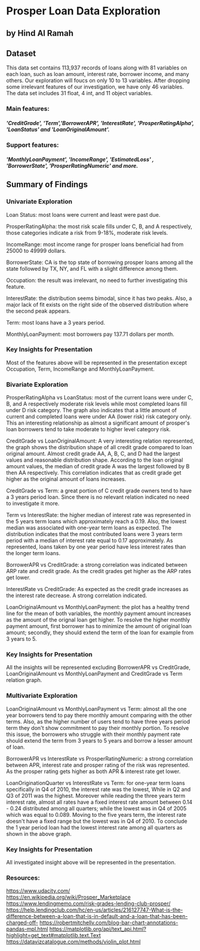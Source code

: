 # Prosper Loan Data Exploration
## by Hind Al Ramah


## Dataset

This data set contains 113,937 records of loans along with 81 variables on each loan, such as loan amount, interest rate, borrower income, and many others. Our exploration will foucs on only 10 to 13 variables. After dropping some irrelevant features of our investigation, we have only 46 variables. The data set includes 31 float, 4 int, and 11 object variables.

### Main features:
##### 'CreditGrade', 'Term','BorrowerAPR', 'InterestRate', 'ProsperRatingAlpha', 'LoanStatus' and 'LoanOriginalAmount'.

### Support features:
##### 'MonthlyLoanPayment', 'IncomeRange', 'EstimatedLoss' , 'BorrowerState', 'ProsperRatingNumeric' and more.
 
## Summary of Findings

### Univariate Exploration
Loan Status: most loans were current and least were past due.

ProsperRatingAlpha: the most risk scale fills under C, B, and A respectively, those categories indicate a risk from 9-18%, moderate risk levels.

IncomeRange: most income range for prosper loans beneficial had from 25000 to 49999 dollars.

BorrowerState: CA is the top state of borrowing prosper loans among all the state followed by TX, NY, and FL with a slight difference among them.

Occupation: the result was irrelevant, no need to further investigating this feature.

InterestRate: the distribution seems bimodal, since it has two peaks. Also, a major lack of fit exists on the right side of the observed distribution where the second peak appears.

Term: most loans have a 3 years period.

MonthlyLoanPayment: most borrowers pay 137.71 dollars per month.

### Key Insights for Presentation
Most of the features above will be represented in the presentation except Occupation, Term, IncomeRange and MonthlyLoanPayment. 

### Bivariate Exploration
ProsperRatingAlpha vs LoanStatus: most of the current loans were under C, B, and A respectively moderate risk levels while most completed loans fill under D risk category. The graph also indicates that a little amount of current and completed loans were under AA (lower risk) risk category only. This an interesting relationship as almost a significant amount of prosper's loan borrowers tend to take moderate to higher level category risk.

CreditGrade vs LoanOriginalAmount: A very interesting relation represented, the graph shows the distribution shape of all credit grade compared to loan original amount. Almost credit grade AA, A, B, C, and D had the largest values and reasonable distribution shape. According to the loan original amount values, the median of credit grade A was the largest followed by B then AA respectively. This correlation indicates that as credit grade get higher as the original amount of loans increases.

CreditGrade vs Term: a great portion of C credit grade owners tend to have a 3 years period loan. Since there is no relevant relation indicated no need to investigate it more.

Term vs InterestRate: the higher median of interest rate was represented in the 5 years term loans which approximately reach a 0.19. Also, the lowest median was associated with one-year term loans as expected. The distribution indicates that the most contributed loans were 3 years term period with a median of interest rate equal to 0.17 approximately. As represented, loans taken by one year period have less interest rates than the longer term loans.

BorrowerAPR vs CreditGrade: a strong correlation was indicated between ARP rate and credit grade. As the credit grades get higher as the ARP rates get lower.

InterestRate vs CreditGrade: As expected as the credit grade increases as the interest rate decrease. A strong correlation indicated.

LoanOriginalAmount vs MonthlyLoanPayment: the plot has a healthy trend line for the mean of both variables, the monthly payment amount increases as the amount of the orignal loan get higher. To resolve the higher monthly payment amount, first borrower has to minimize the amount of original loan amount; secondly, they should extend the term of the loan for example from 3 years to 5.

### Key Insights for Presentation
All the insights will be represented excluding BorrowerAPR vs CreditGrade, LoanOriginalAmount vs MonthlyLoanPayment and CreditGrade vs Term relation graph.

### Multivariate Exploration

LoanOriginalAmount vs MonthlyLoanPayment vs Term: almost all the one year borrowers tend to pay there monthly amount comparing with the other terms. Also, as the higher number of users tend to have three years period term they don't show commitment to pay their monthly portion. To resolve this issue, the borrowers who struggle with their monthly payment rate should extend the term from 3 years to 5 years and borrow a lesser amount of loan.

BorrowerAPR vs InterestRate vs ProsperRatingNumeric: a strong correlation between APR, interest rate and prosper rating of the risk was represented. As the prosper rating gets higher as both APR & interest rate get lower.

LoanOriginationQuarter vs InterestRate vs Term: for one-year term loans specifically in Q4 of 2010, the interest rate was the lowest, While in Q2 and Q3 of 2011 was the highest. Moreover while reading the three years term interest rate, almost all rates have a fixed interest rate amount between 0.14 - 0.24 distributed among all quarters; while the lowest was in Q4 of 2005 which was equal to 0.089. Moving to the five years term, the interest rate doesn't have a fixed range but the lowest was in Q4 of 2010. To conclude the 1 year period loan had the lowest interest rate among all quarters as shown in the above graph.

### Key Insights for Presentation
All investigated insight above will be represented in the presentation.


### Resources:
https://www.udacity.com/
https://en.wikipedia.org/wiki/Prosper_Marketplace
https://www.lendingmemo.com/risk-grades-lending-club-prosper/
https://help.lendingclub.com/hc/en-us/articles/216127747-What-is-the-difference-between-a-loan-that-is-in-default-and-a-loan-that-has-been-charged-off-
https://robertmitchellv.com/blog-bar-chart-annotations-pandas-mpl.html
https://matplotlib.org/api/text_api.html?highlight=get_text#matplotlib.text.Text
https://datavizcatalogue.com/methods/violin_plot.html
